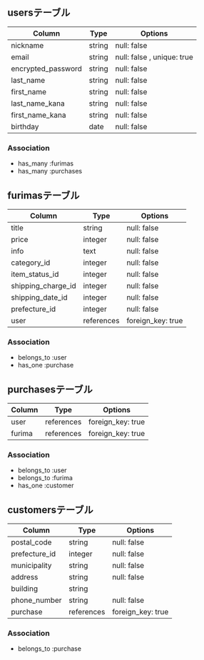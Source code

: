 ## usersテーブル
| Column             | Type   | Options                    |
| ------------------ | ------ | -------------------------- |
| nickname           | string | null: false                |
| email              | string | null: false , unique: true |
| encrypted_password | string | null: false                |
| last_name          | string | null: false                |
| first_name         | string | null: false                |
| last_name_kana     | string | null: false                |
| first_name_kana    | string | null: false                |
| birthday           | date   | null: false                |


### Association
- has_many :furimas
- has_many :purchases 

## furimasテーブル
| Column             | Type       | Options           |
| ------------------ | ---------- | ----------------- |
| title              | string     | null: false       |
| price              | integer    | null: false       |
| info               | text       | null: false       |
| category_id        | integer    | null: false       |
| item_status_id     | integer    | null: false       |
| shipping_charge_id | integer    | null: false       |
| shipping_date_id   | integer    | null: false       |
| prefecture_id      | integer    | null: false       |
| user               | references | foreign_key: true |

### Association
- belongs_to :user
- has_one    :purchase 

## purchasesテーブル
| Column     | Type       | Options           |
| ---------- | ---------- | ----------------- |
| user       | references | foreign_key: true |
| furima     | references | foreign_key: true |

### Association
- belongs_to :user
- belongs_to :furima
- has_one    :customer

## customersテーブル
| Column         | Type       | Options           |
| -------------- | ---------- | ----------------- |
| postal_code    | string     | null: false       |
| prefecture_id  | integer    | null: false       |
| municipality   | string     | null: false       |
| address        | string     | null: false       |
| building       | string     |                   |
| phone_number   | string     | null: false       |
| purchase       | references | foreign_key: true |

### Association
- belongs_to :purchase